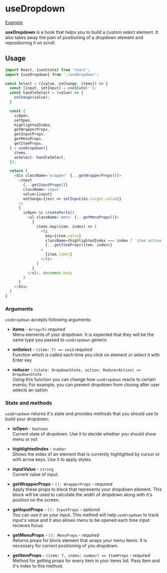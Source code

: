 # useDropdown

[Example](https://redmadrobot.github.io/use-dropdown)

**useDropdown** is a hook that helps you to build a custom
select element. It also takes away the pain
of positioning of a dropdown element and repositioning it
on scroll.

## Usage

```typescript jsx
import React, {useState} from 'react';
import {useDropdown} from './useDropdown';

const Select = ({value, onChange, items}) => {
  const [input, setInput] = useState('');
  const handleSelect = (value) => {
    onChange(value);
  }

  const {
    isOpen,
    setOpen,
    highlightedIndex,
    getWrapperProps,
    getInputProps,
    getMenuProps,
    getItemProps,
  } = useDropdown({
    items,
    onSelect: handleSelect,
  });

  return (
    <div className='wrapper' {...getWrapperProps()}>
      <input
        {...getInputProps()}
        className='input'
        value={input}
        onChange={(ev) => setInput(ev.target.value)}
      />
      {
        isOpen && createPortal(
          <ul className='menu' {...getMenuProps()}>
            {
              items.map(item, index) => (
                <li
                  key={item.value}
                  className={highlightedIndex === index ? 'item active' : 'item'}
                  {...getItemProps(item, index)}
                >
                  {item.label}
                </li>
              )
            }
          </ul>, document.body
        )
      }
    </div>
  )
}


```

### Arguments

`useDropdown` accepts following arguments:

- **items** - `Array<T>` _required_  
  Menu elements of your dropdown. It is expected that they will
  be the same type you passed to `useDropdown` generic

- **onSelect** - `(item: T) => void` _required_  
  Function which is called each time you click on element or
  select it with Enter key

- **reducer** - `(state: DropdownState, action: ReducerAction) => DropdownState`  
  Using this function you can change how `useDropdown` reacts
  to certain events; For example, you can prevent dropdown
  from closing after user selects an option

### State and methods

`useDropdown` returns it's state and provides methods that
you should use to build your dropdown:

- **isOpen** - `boolean`  
  Current state of dropdown. Use it to decide whether you should
  show menu or not

- **highlightedIndex** - `number`  
  Shows the index of an element that is currently highlighted by
  cursor or with arrow keys. Use it to apply styles.

- **inputValue** - `string`  
  Current value of input.

- **getWrapperProps** - `(): WrapperProps` - _required_  
  Apply these props to block that represents your dropdown element.
  This block will be used to calculate the width of dropdown along
  with it's position on the screen.

- **getInputProps** - `(): InputProps` - _optional_  
  You can use it on your input. This method will help `useDropdown`
  to track input's value and it also allows menu to be opened each time
  input recieves focus.

- **getMenuProps** - `(): MenuProps` - _required_  
  Returns props for block element that wraps your menu items. It is
  necessary for correct positioning of you dropdown.

- **getItemProps** - `(item: T, index: number) => ItemProps` - _required_  
  Method for getting props for every item in your items list. Pass
  item and it's index to this method.
